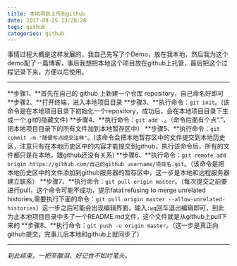```yaml
---
title: 本地项目上传到github
date: 2017-08-25 13:28:28
tags: github
categories: github
---
```


事情过程大概是这样发展的，我自己先写了个Demo，放在我本地，然后我为这个demo配了一篇博客，事后我想把本地这个项目放在github上托管，最后把这个过程记录下来，方便以后使用。

----------

<!-- more -->
**步骤1、**首先在自己的 github 上新建一个仓库 repository，自己命名好即可
**步骤2、**打开终端，进入本地项目目录
**步骤3、**执行命令：`git init`。(该命令是在本地项目目录下初始化一个repository，成功后，会在本地项目目录下生成一个.git的隐藏文件)
**步骤4、**执行命令：`git add .`。（命令后面有个点“.”，把本地项目目录下的所有文件加到本地暂存区中）
**步骤5、**执行命令：`git commit -m "随便写点提交注释"`。(该命令会把本地暂存区中的文件提交到本地历史区，注意只有在本地历史区中的内容才能提交到github，执行该命令后，所有的文件都只是在本地，跟github还没有关系)
**步骤6、**执行命令：`git remote add origin https://github.com/自己的github username/项目名.git`。（该命令是把本地历史区中的文件添加到github服务器的暂存区中，这一步是本地和远程服务器建立联系）
**步骤7、**执行命令：`git pull origin master`。（每次提交之前要进行pull，这个命令可能不成功，提示fatal:refusing to merge unrelated histories,需要执行下面的命令：`git pull origin master --allow-unrelated-histories`）这一步之后可能会出现编辑界面，输入`:wq`回车退出编辑即可，到此为止本地项目目录中多了一个README.md文件，这个文件就是从github上pull下来的
**步骤8、**执行命令：`git push -u origin master`。（这一步是真正向github提交，完事儿后本地和github上就同步了）

-----------

*到此结束，一把辛酸泪，好记性不如烂笔头。*


